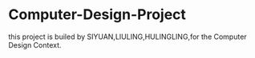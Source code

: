 # Computer-Design-Project
this project is builed by SIYUAN,LIULING,HULINGLING,for the Computer Design Context.

